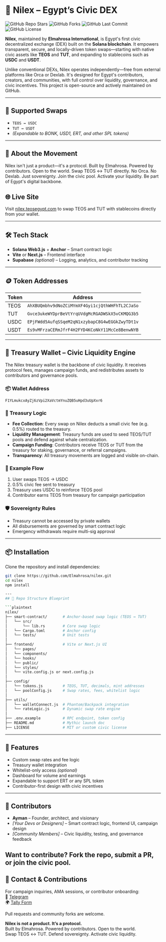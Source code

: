 # 🌊 Nilex – Egypt’s Civic DEX

![GitHub Repo Stars](https://img.shields.io/github/stars/Elmahrosa/Nilex?style=social)
![GitHub Forks](https://img.shields.io/github/forks/Elmahrosa/Nilex?style=social)
![GitHub Last Commit](https://img.shields.io/github/last-commit/Elmahrosa/Nilex)
![GitHub License](https://img.shields.io/github/license/Elmahrosa/Nilex)

**Nilex**, maintained by **Elmahrosa International**, is Egypt's first civic decentralized exchange (DEX) built on the **Solana blockchain**. It empowers transparent, secure, and locally-driven token swaps—starting with native civic assets like **TEOS** and **TUT**, and expanding to stablecoins such as **USDC** and **USDT**.

Unlike conventional DEXs, Nilex operates independently—free from external platforms like Orca or Dexlab. It's designed for Egypt's contributors, creators, and communities, with full control over liquidity, governance, and civic incentives. This project is open-source and actively maintained on GitHub.

---

## 🔁 Supported Swaps
- `TEOS ↔ USDC`
- `TUT ↔ USDT`
- *(Expandable to BONK, USD1, ERT, and other SPL tokens)*

---

## 🧠 About the Movement
Nilex isn't just a product—it's a protocol. Built by Elmahrosa. Powered by contributors. Open to the world. Swap TEOS ↔ TUT directly. No Orca. No Dexlab. Just sovereignty. Join the civic pool. Activate your liquidity. Be part of Egypt's digital backbone.

## 🌐 Live Site
Visit [nilex.teosegypt.com](https://nilex.teosegypt.com) to swap TEOS and TUT with stablecoins directly from your wallet.

---

## 🛠️ Tech Stack
- **Solana Web3.js** + **Anchor** – Smart contract logic
- **Vite** or **Next.js** – Frontend interface
- **Supabase** *(optional)* – Logging, analytics, and contributor tracking

---

## 🪙 Token Addresses
| Token | Address |
|-------|---------|
| TEOS | `AhXBUQmbhv9dNoZCiMYmXF4Gyi1cjQthWHFhTL2CJaSo` |
| TUT | `Gvce3ukeWYDprBeVtYrqUVdgMcRGADWSkX5vCKMQG3b5` |
| USDC | `EPjFWdd5AufqSSqeM2qN1xzybapC8G4wEGGkZwyTDt1v` |
| USDT | `Es9vMFrzaCERmJfrF4H2FYD4KCoNkY11McCe8BenwNYB` |

---

## 🔐 Treasury Wallet – Civic Liquidity Engine
The Nilex treasury wallet is the backbone of civic liquidity. It receives protocol fees, manages campaign funds, and redistributes assets to contributors and governance pools.

### 📦 Wallet Address
`F1YLmukcxAyZj6zVpi2XaVctmYnuZQB5uHpd3uUpXxr6`

### 🧠 Treasury Logic
- **Fee Collection**: Every swap on Nilex deducts a small civic fee (e.g. 0.5%) routed to the treasury.
- **Liquidity Management**: Treasury funds are used to seed TEOS/TUT pools and defend against whale centralization.
- **Campaign Funding**: Contributors receive TEOS or TUT from the treasury for staking, governance, or referral campaigns.
- **Transparency**: All treasury movements are logged and visible on-chain.

### 🔄 Example Flow
1. User swaps TEOS → USDC
2. 0.5% civic fee sent to treasury
3. Treasury uses USDC to reinforce TEOS pool
4. Contributor earns TEOS from treasury for campaign participation

### 🛡️ Sovereignty Rules
- Treasury cannot be accessed by private wallets
- All disbursements are governed by smart contract logic
- Emergency withdrawals require multi-sig approval

---

## 📦 Installation
Clone the repository and install dependencies:
```bash
git clone https://github.com/Elmahrosa/nilex.git
cd nilex
npm install

---
## 🧱 Repo Structure Blueprint

```plaintext
nilex/
├── smart-contract/       # Anchor-based swap logic (TEOS ↔ TUT)
│   └── src/
│       └── lib.rs        # Core swap logic
│   └── Cargo.toml        # Anchor config
│   └── tests/            # Unit tests
│
├── frontend/             # Vite or Next.js UI
│   └── pages/
│   └── components/
│   └── hooks/
│   └── public/
│   └── styles/
│   └── vite.config.js or next.config.js
│
├── config/
│   └── tokens.js         # TEOS, TUT, decimals, mint addresses
│   └── poolConfig.js     # Swap rates, fees, whitelist logic
│
├── utils/
│   └── walletConnect.js  # Phantom/Backpack integration
│   └── rateLogic.js      # Dynamic swap rate engine
│
├── .env.example          # RPC endpoint, token config
├── README.md             # Mythic launch doc
├── LICENSE               # MIT or custom civic license
```

---

## 🚀 Features

- Custom swap rates and fee logic  
- Treasury wallet integration  
- Whitelist-only access *(optional)*  
- Dashboard for volume and earnings  
- Expandable to support ERT or any SPL token  
- Contributor-first design with civic incentives

---

## 👥 Contributors

- **Ayman** – Founder, architect, and visionary  
- *[Your Devs or Designers]* – Smart contract logic, frontend UI, campaign design  
- *[Community Members]* – Civic liquidity, testing, and governance feedback

Want to contribute? Fork the repo, submit a PR, or join the civic pool.
---
## 📣 Contact & Contributions
For campaign inquiries, AMA sessions, or contributor onboarding:  
📨 [Telegram](https://t.me/Elmahrosapi)  
🌍 [Tally Form](https://tally.so/r/mDL7Yb)

Pull requests and community forks are welcome.

**Nilex is not a product. It’s a protocol.**  
Built by Elmahrosa. Powered by contributors. Open to the world.  
Swap TEOS ↔ TUT. Defend sovereignty. Activate civic liquidity.
